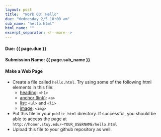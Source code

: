```yaml
---
layout: post
title:  "Work 03: Hello"
due: "Wednesday 2/5 10:00 am"
sub_name: "hello.html"
html_name: ""
excerpt_separator: <!--more-->
---
```


#### Due: {{ page.due }}
#### Submission Name: {{ page.sub_name }}


#### Make a Web Page
* Create a file called `hello.html`. Try using some of the following html elements in this file:
  * [heading](https://developer.mozilla.org/en-US/docs/Web/HTML/Element/Heading_Elements): `<h1>`
  * [anchor (link)](https://developer.mozilla.org/en-US/docs/Web/HTML/Element/a): `<a>`
  * [list](https://developer.mozilla.org/en-US/docs/Web/HTML/Element/ul): `<ul>` and `<li>`
  * [image](https://developer.mozilla.org/en-US/docs/Web/HTML/Element/img): `<img>`
* Put this file in your `public_html` directory. If successful, you should be able to access the page at `http://homer.stuy.edu/~YOUR_USERNAME/hello.html`
* Upload this file to your github repository as well.
